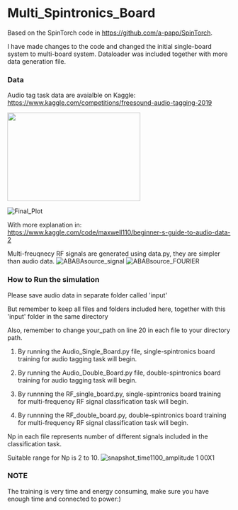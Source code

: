 # Multi_Spintronics_Board
Based on the SpinTorch code in https://github.com/a-papp/SpinTorch. 

I have made changes to the code and changed the initial single-board system to multi-board system. Dataloader was included together with more data generation file.

### Data
Audio tag task data are avaialble on Kaggle: https://www.kaggle.com/competitions/freesound-audio-tagging-2019

<img src= ![original_plot](https://github.com/ZelingXiong/Multi_Spintronics_Board/assets/92733114/d69c90e2-ec17-4e1b-9246-f5b0cfcd0671) width="300" height="200">

![Final_Plot](https://github.com/ZelingXiong/Multi_Spintronics_Board/assets/92733114/2a6fab37-d619-451d-bde3-73079d9c9c16)

With more explanation in: https://www.kaggle.com/code/maxwell110/beginner-s-guide-to-audio-data-2

Multi-freuqnecy RF signals are generated using data.py, they are simpler than audio data.
![ABABAsource_signal](https://github.com/ZelingXiong/Multi_Spintronics_Board/assets/92733114/2f2e4dc1-5b41-47eb-a458-e16e03d6c7bd)
![ABABsource_FOURIER](https://github.com/ZelingXiong/Multi_Spintronics_Board/assets/92733114/2ac446a0-1a94-45ae-9d1e-366e00d2cb5b)

### How to Run the simulation
Please save audio data in separate folder called 'input'

But remember to keep all files and folders included here, together with this 'input' folder in the same directory

Also, remember to change your_path on line 20 in each file to your directory path. 

1) By running the Audio_Single_Board.py file, single-spintronics board training for audio tagging task will begin.

2) By running the Audio_Double_Board.py file, double-spintronics board training for audio tagging task will begin.

3) By runnning the RF_single_board.py, single-spintronics board training for multi-frequency RF signal classification task will begin.

4) By runnning the RF_double_board.py, double-spintronics board training for multi-frequency RF signal classification task will begin.

Np in each file represents number of different signals included in the classification task.

Suitable range for Np is 2 to 10.
![snapshot_time1100_amplitude 1 00X1](https://github.com/ZelingXiong/Multi_Spintronics_Board/assets/92733114/df24cc1b-74cd-418d-b661-7abcc823d815)


### NOTE
The training is very time and energy consuming, make sure you have enough time and connected to power:)
